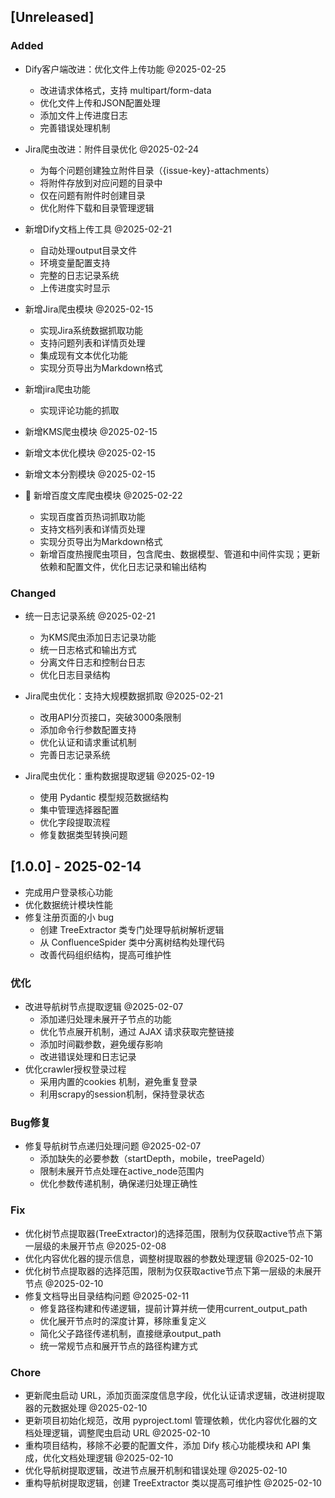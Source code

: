 ## [Unreleased]

### Added
- Dify客户端改进：优化文件上传功能 @2025-02-25
  * 改进请求体格式，支持 multipart/form-data
  * 优化文件上传和JSON配置处理
  * 添加文件上传进度日志
  * 完善错误处理机制

- Jira爬虫改进：附件目录优化 @2025-02-24
  * 为每个问题创建独立附件目录（{issue-key}-attachments）
  * 将附件存放到对应问题的目录中
  * 仅在问题有附件时创建目录
  * 优化附件下载和目录管理逻辑

- 新增Dify文档上传工具 @2025-02-21
  * 自动处理output目录文件
  * 环境变量配置支持
  * 完整的日志记录系统
  * 上传进度实时显示

- 新增Jira爬虫模块 @2025-02-15
  * 实现Jira系统数据抓取功能
  * 支持问题列表和详情页处理
  * 集成现有文本优化功能
  * 实现分页导出为Markdown格式

- 新增jira爬虫功能
  * 实现评论功能的抓取

- 新增KMS爬虫模块 @2025-02-15
- 新增文本优化模块 @2025-02-15
- 新增文本分割模块 @2025-02-15

- 🎉 新增百度文库爬虫模块 @2025-02-22
  * 实现百度首页热词抓取功能
  * 支持文档列表和详情页处理
  * 实现分页导出为Markdown格式
  * 新增百度热搜爬虫项目，包含爬虫、数据模型、管道和中间件实现；更新依赖和配置文件，优化日志记录和输出结构

### Changed
- 统一日志记录系统 @2025-02-21
  * 为KMS爬虫添加日志记录功能
  * 统一日志格式和输出方式
  * 分离文件日志和控制台日志
  * 优化日志目录结构

- Jira爬虫优化：支持大规模数据抓取 @2025-02-21
  * 改用API分页接口，突破3000条限制
  * 添加命令行参数配置支持
  * 优化认证和请求重试机制
  * 完善日志记录系统

- Jira爬虫优化：重构数据提取逻辑 @2025-02-19
  * 使用 Pydantic 模型规范数据结构
  * 集中管理选择器配置
  * 优化字段提取流程
  * 修复数据类型转换问题

## [1.0.0] - 2025-02-14
* 完成用户登录核心功能
* 优化数据统计模块性能
* 修复注册页面的小 bug
  - 创建 TreeExtractor 类专门处理导航树解析逻辑
  - 从 ConfluenceSpider 类中分离树结构处理代码
  - 改善代码组织结构，提高可维护性

### 优化
- 改进导航树节点提取逻辑 @2025-02-07
  - 添加递归处理未展开子节点的功能
  - 优化节点展开机制，通过 AJAX 请求获取完整链接
  - 添加时间戳参数，避免缓存影响
  - 改进错误处理和日志记录
- 优化crawler授权登录过程
  - 采用内置的cookies 机制，避免重复登录
  - 利用scrapy的session机制，保持登录状态

### Bug修复
- 修复导航树节点递归处理问题 @2025-02-07
  - 添加缺失的必要参数（startDepth，mobile，treePageId）
  - 限制未展开节点处理在active_node范围内
  - 优化参数传递机制，确保递归处理正确性

### Fix
- 优化树节点提取器(TreeExtractor)的选择范围，限制为仅获取active节点下第一层级的未展开节点 @2025-02-08
- 优化内容优化器的提示信息，调整树提取器的参数处理逻辑 @2025-02-10
- 优化树节点提取器的选择范围，限制为仅获取active节点下第一层级的未展开节点 @2025-02-10
- 修复文档导出目录结构问题 @2025-02-11
  - 修复路径构建和传递逻辑，提前计算并统一使用current_output_path
  - 优化展开节点时的深度计算，移除重复定义
  - 简化父子路径传递机制，直接继承output_path
  - 统一常规节点和展开节点的路径构建方式

### Chore
- 更新爬虫启动 URL，添加页面深度信息字段，优化认证请求逻辑，改进树提取器的元数据处理 @2025-02-10
- 更新项目初始化规范，改用 pyproject.toml 管理依赖，优化内容优化器的文档处理逻辑，调整爬虫启动 URL @2025-02-10
- 重构项目结构，移除不必要的配置文件，添加 Dify 核心功能模块和 API 集成，优化文档处理逻辑 @2025-02-10
- 优化导航树提取逻辑，改进节点展开机制和错误处理 @2025-02-10
- 重构导航树提取逻辑，创建 TreeExtractor 类以提高可维护性 @2025-02-10